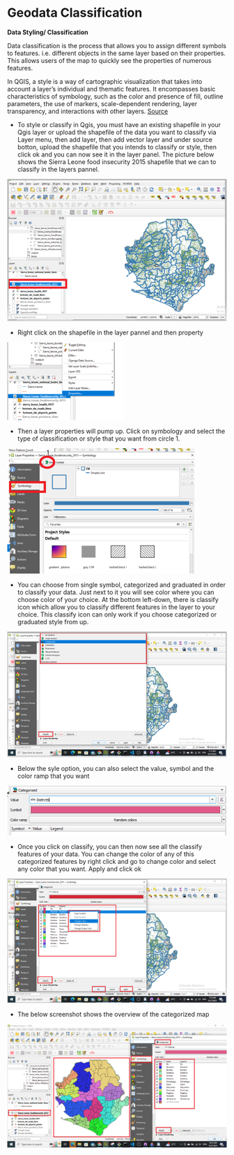 # Geodata Classification

**Data Styling/ Classification**

Data classification is the process that allows you to assign different symbols to features. i.e. different objects in the same layer based on their properties. This allows users of the map to quickly see the properties of numerous features.

In QGIS, a style is a way of cartographic visualization that takes into account a layer’s individual and thematic features. It encompasses basic characteristics of symbology, such as the color and presence of fill, outline parameters, the use of markers, scale-dependent rendering, layer transparency, and interactions with other layers. [Source](https://hub.packtpub.com/style-management-qgis/)

* To style or classify in Qgis, you must have an existing shapefile in your Qgis layer or upload the shapefile of the data you want to classify via Layer menu, then add layer, then add vector layer and under source botton, upload the shapefile that you intends to classify or style, then click ok and you can now see it in the layer panel. 
The picture below shows the Sierra Leone food insecurity 2015 shapefile that we can to classify in the layers pannel.

![](/fig/SierraLeone_shapefile_in_layer_pannel.png)

* Right click on the shapefile in the layer pannel and then property 

![](/fig/View_of_properties_from_layer_pannel.png)

* Then a layer properties will pump up. Click on symbology and select the type of classification or style that you want from circle 1.

![](/fig/Layer_properties.png)


* You can choose from single symbol, categorized and graduated in order to classify your data. Just next to it you will see color where you can choose color of your choice. At the bottom left-down, there is classify icon which allow you to classify different features in the layer to your choice. This classify icon can only work if you choose categorized or graduated style from up.

![](/fig/Style_selection.png)

* Below the syle option, you can also select the value, symbol and the color ramp that you want

![](/fig/Value_and_Symbol_selection.png)

* Once you click on classify, you can then now see all the classify features of your data. You can change the color of any of this categorized features by right click and go to change color and select any color that you want. Apply and click ok

![](/fig/Change_feature_color.png)

* The below screenshot shows the overview of the categorized map

![](/fig/Categorized_district_map_SierraLeone.png)





